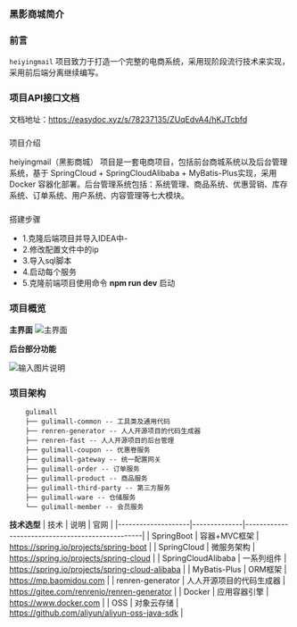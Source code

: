 ### 黑影商城简介

###  **前言** 


`heiyingmail` 项目致力于打造一个完整的电商系统，采用现阶段流行技术来实现，采用前后端分离继续编写。

### 项目API接口文档


文档地址：https://easydoc.xyz/s/78237135/ZUqEdvA4/hKJTcbfd
### 
项目介绍


heiyingmail（黑影商城） 项目是一套电商项目，包括前台商城系统以及后台管理系统，基于 SpringCloud + SpringCloudAlibaba + MyBatis-Plus实现，采用 Docker 容器化部署。后台管理系统包括：系统管理、商品系统、优惠营销、库存系统、订单系统、用户系统、内容管理等七大模块。


### 
搭建步骤
*    1.克隆后端项目并导入IDEA中-  
*    2.修改配置文件中的ip
*    3.导入sql脚本
*    4.启动每个服务
*    5.克隆前端项目使用命令 **npm run dev**  启动

### 项目概览


 **主界面** 
![主界面](https://images.gitee.com/uploads/images/2021/1027/200119_ea75881b_9847356.png "屏幕截图.png")


 **后台部分功能** 

![输入图片说明](https://images.gitee.com/uploads/images/2021/1027/200501_cca48f05_9847356.png "屏幕截图.png")
### 项目架构

        gulimall
        ├── gulimall-common -- 工具类及通用代码
        ├── renren-generator -- 人人开源项目的代码生成器
        ├── renren-fast -- 人人开源项目的后台管理
        ├── gulimall-coupon -- 优惠卷服务
        ├── gulimall-gateway -- 统一配置网关
        ├── gulimall-order -- 订单服务
        ├── gulimall-product -- 商品服务
        ├── gulimall-third-party -- 第三方服务
        ├── gulimall-ware -- 仓储服务
        └── gulimall-member -- 会员服务
 **技术选型** 
| 技术                 | 说明           | 官网                                              |
|--------------------|--------------|-------------------------------------------------|
| SpringBoot         | 容器+MVC框架     | https://spring.io/projects/spring-boot          |
| SpringCloud        | 微服务架构        | https://spring.io/projects/spring-cloud         |
| SpringCloudAlibaba | 一系列组件        | https://spring.io/projects/spring-cloud-alibaba |
| MyBatis-Plus       | ORM框架        | https://mp.baomidou.com                         |
| renren-generator   | 人人开源项目的代码生成器 | https://gitee.com/renrenio/renren-generator     |
| Docker             | 应用容器引擎       | https://www.docker.com                          |
| OSS                | 对象云存储        | https://github.com/aliyun/aliyun-oss-java-sdk   |




